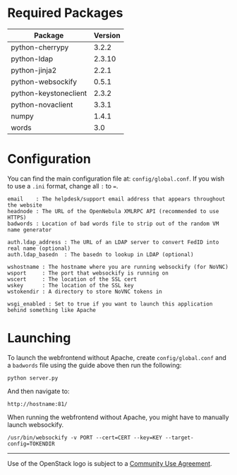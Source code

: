 Required Packages
===

Package | Version
------------ | -------------
python-cherrypy | 3.2.2
python-ldap | 2.3.10
python-jinja2 | 2.2.1
python-websockify | 0.5.1
python-keystoneclient | 2.3.2
python-novaclient | 3.3.1
numpy | 1.4.1
words | 3.0


Configuration
===

You can find the main configuration file at: `config/global.conf`. If you wish to use a `.ini` format, change all `:` to `=`. 

```
email    : The helpdesk/support email address that appears throughout the website
headnode : The URL of the OpenNebula XMLRPC API (recommended to use HTTPS)
badwords : Location of bad words file to strip out of the random VM name generator

auth.ldap_address : The URL of an LDAP server to convert FedID into real name (optional)
auth.ldap_basedn  : The basedn to lookup in LDAP (optional)

wshostname : The hostname where you are running websockify (for NoVNC)
wsport     : The port that websockify is running on
wscert     : The location of the SSL cert
wskey      : The location of the SSL key
wstokendir : A directory to store NoVNC tokens in

wsgi_enabled : Set to true if you want to launch this application behind something like Apache
```


Launching
===

To launch the webfrontend without Apache, create `config/global.conf` and a `badwords` file using the guide above then run the following:

`python server.py`

And then navigate to:

`http://hostname:81/`

When running the webfrontend without Apache, you might have to manually launch websockify.

`/usr/bin/websockify -v PORT --cert=CERT --key=KEY --target-config=TOKENDIR`

---
Use of the OpenStack logo is subject to a [Community Use Agreement](https://www.openstack.org/brand/openstack-logo/).
